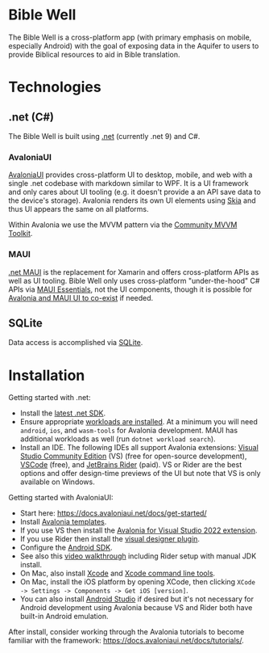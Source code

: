 # Bible Well

The Bible Well is a cross-platform app (with primary emphasis on mobile, especially Android) with the goal of exposing
data in the Aquifer to users to provide Biblical resources to aid in Bible translation.

# Technologies

## .net (C#)

The Bible Well is built using [.net](https://dotnet.microsoft.com/en-us/) (currently .net 9) and C#.

### AvaloniaUI

[AvaloniaUI](https://avaloniaui.net/) provides cross-platform UI to desktop, mobile, and web with a single .net codebase with markdown similar to WPF.  It is a UI framework and only cares about UI tooling (e.g. it doesn't provide a an API save data to the device's storage).  Avalonia renders its own UI elements using [Skia](https://skia.org/) and thus UI appears the same on all platforms.

Within Avalonia we use the MVVM pattern via the [Community MVVM Toolkit](https://learn.microsoft.com/en-us/dotnet/communitytoolkit/mvvm/).

### MAUI

[.net MAUI](https://learn.microsoft.com/en-us/dotnet/maui/what-is-maui?view=net-maui-8.0) is the replacement for Xamarin and offers cross-platform APIs as well as UI tooling.  Bible Well only uses cross-platform "under-the-hood" C# APIs via [MAUI Essentials](https://docs.avaloniaui.net/docs/guides/building-cross-platform-applications/dealing-with-platforms#using-mauiessentials), not the UI components, though it is possible for [Avalonia and MAUI UI to co-exist](https://github.com/AvaloniaUI/AvaloniaMauiHybrid) if needed.

## SQLite

Data access is accomplished via [SQLite](https://www.sqlite.org/).

# Installation

Getting started with .net:
* Install the [latest .net SDK](https://dotnet.microsoft.com/en-us/download).
* Ensure appropriate [workloads are installed](https://learn.microsoft.com/en-us/dotnet/core/tools/dotnet-workload-install).  At a minimum you will need `android`, `ios`, and `wasm-tools` for Avalonia development.  MAUI has additional workloads as well (run `dotnet workload search`).
* Install an IDE.  The following IDEs all support Avalonia extensions: [Visual Studio Community Edition](https://visualstudio.microsoft.com/vs/community/) (VS) (free for open-source development), [VSCode](https://code.visualstudio.com/) (free), and [JetBrains Rider](https://www.jetbrains.com/rider/) (paid).  VS or Rider are the best options and offer design-time previews of the UI but note that VS is only available on Windows.

Getting started with AvaloniaUI:
* Start here: https://docs.avaloniaui.net/docs/get-started/
* Install [Avalonia templates](https://docs.avaloniaui.net/docs/get-started/install#install-avalonia-ui-templates).
* If you use VS then install the [Avalonia for Visual Studio 2022 extension](https://marketplace.visualstudio.com/items?itemName=AvaloniaTeam.AvaloniaVS).
* If you use Rider then install the [visual designer plugin](https://plugins.jetbrains.com/plugin/14839-avaloniarider/).
* Configure the [Android SDK](https://learn.microsoft.com/en-us/previous-versions/xamarin/android/get-started/installation/android-sdk?tabs=windows).
* See also this [video walkthrough](https://www.youtube.com/watch?v=yvzdtYAvhVE) including Rider setup with manual JDK install. 
* On Mac, also install [Xcode](https://developer.apple.com/xcode/) and [Xcode command line tools](https://mac.install.guide/commandlinetools/).
* On Mac, install the iOS platform by opening XCode, then clicking `XCode -> Settings -> Components -> Get iOS [version]`.
* You can also install [Android Studio](https://developer.android.com/studio) if desired but it's not necessary for Android development using Avalonia because VS and Rider both have built-in Android emulation.

After install, consider working through the Avalonia tutorials to become familiar with the framework: https://docs.avaloniaui.net/docs/tutorials/.
